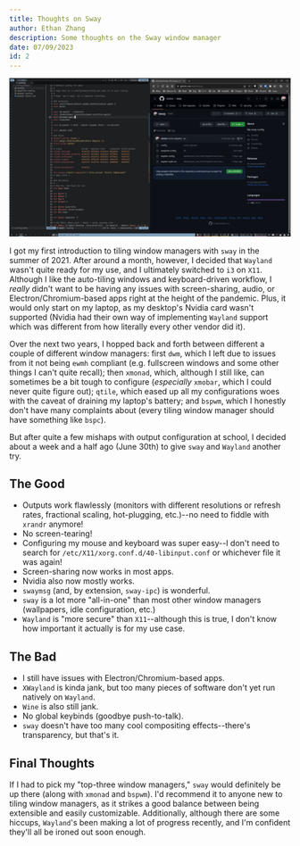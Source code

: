 ```yaml
---
title: Thoughts on Sway
author: Ethan Zhang
description: Some thoughts on the Sway window manager
date: 07/09/2023
id: 2
---
```


![swaywm](/thoughts-on-sway-blogpost.png)

I got my first introduction to tiling window managers with `sway` in the summer of 2021.
After around a month, however, I decided that `Wayland` wasn't quite ready for my use, and I ultimately switched to `i3`
on `X11`.
Although I like the auto-tiling windows and keyboard-driven workflow, I _really_ didn't want to be having any
issues with screen-sharing, audio, or Electron/Chromium-based apps right at the height of the pandemic.
Plus, it would only start on my laptop, as my desktop's Nvidia card wasn't supported (Nvidia had their own way of
implementing `Wayland` support which was different from how literally every other vendor did it).

Over the next two years, I hopped back and forth between different a couple of different window
managers: first `dwm`, which I left due to issues from it not being `ewmh` compliant (e.g. fullscreen
windows and some other things I can't quite recall); then `xmonad`, which, although I still like, can sometimes be a
bit tough to configure (_especially_ `xmobar`, which I could never quite figure out); `qtile`, which eased up all my
configurations woes with the caveat of draining my laptop's battery; and `bspwm`, which I honestly don't have many
complaints about (every tiling window manager should have something like `bspc`).

But after quite a few mishaps with output configuration at school, I decided about a week and a half ago (June 30th) to
give `sway` and `Wayland` another try.

## The Good

- Outputs work flawlessly (monitors with different resolutions or refresh rates, fractional scaling, hot-plugging,
  etc.)--no need to fiddle with `xrandr` anymore!
- No screen-tearing!
- Configuring my mouse and keyboard was super easy--I don't need to search for `/etc/X11/xorg.conf.d/40-libinput.conf`
  or whichever file it was again!
- Screen-sharing now works in most apps.
- Nvidia also now mostly works.
- `swaymsg` (and, by extension, `sway-ipc`) is wonderful.
- `sway` is a lot more "all-in-one" than most other window managers (wallpapers, idle configuration, etc.)
- `Wayland` is "more secure" than `X11`--although this is true, I don't know how important it actually is for my use
  case.

## The Bad

- I still have issues with Electron/Chromium-based apps.
- `XWayland` is kinda jank, but too many pieces of software don't yet run natively on `Wayland`.
- `Wine` is also still jank.
- No global keybinds (goodbye push-to-talk).
- `sway` doesn't have too many cool compositing effects--there's transparency, but that's it.

## Final Thoughts

If I had to pick my "top-three window managers," `sway` would definitely be up there (along with `xmonad` and `bspwm`).
I'd recommend it to anyone new to tiling window managers, as it strikes a good balance between being
extensible and easily customizable.
Additionally, although there are some hiccups, `Wayland`'s been making a lot of progress recently, and I'm confident
they'll all be ironed out soon enough.
